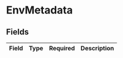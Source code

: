 # EnvMetadata


## Fields

| Field       | Type        | Required    | Description |
| ----------- | ----------- | ----------- | ----------- |